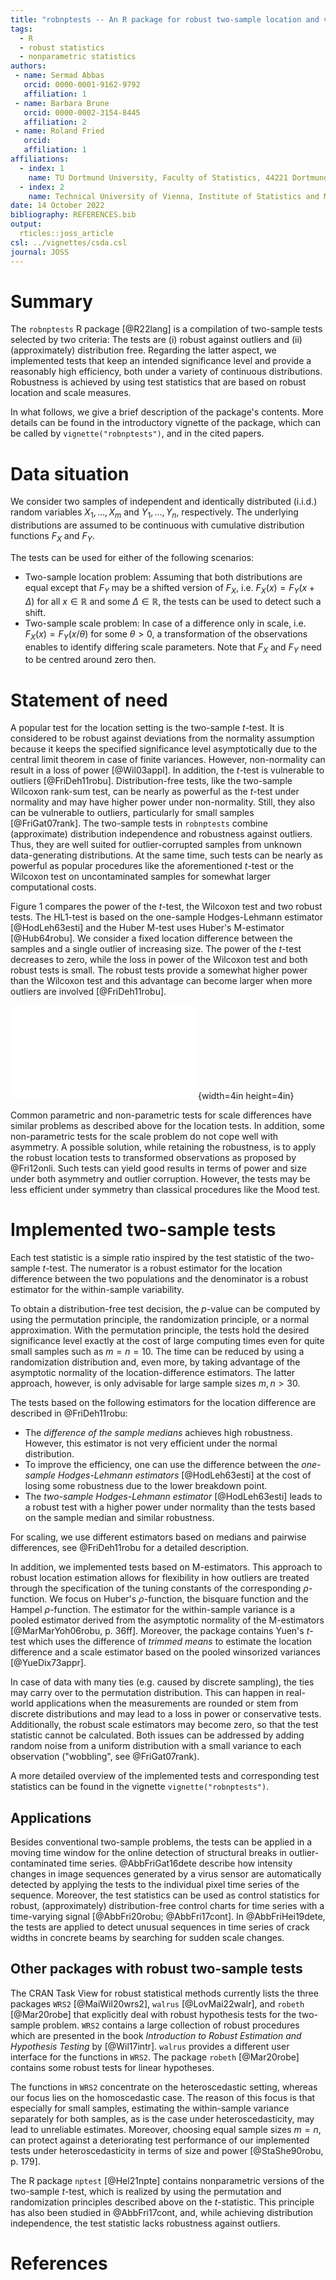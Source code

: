 ```yaml
---
title: "robnptests -- An R package for robust two-sample location and variability tests"
tags:
  - R
  - robust statistics
  - nonparametric statistics
authors:
 - name: Sermad Abbas
   orcid: 0000-0001-9162-9792
   affiliation: 1
 - name: Barbara Brune
   orcid: 0000-0002-3154-8445
   affiliation: 2
 - name: Roland Fried
   orcid:
   affiliation: 1
affiliations:
  - index: 1
    name: TU Dortmund University, Faculty of Statistics, 44221 Dortmund, Germany
  - index: 2
    name: Technical University of Vienna, Institute of Statistics and Mathematical Methods in Economics, 1040 Vienna, Austria
date: 14 October 2022
bibliography: REFERENCES.bib
output:
  rticles::joss_article
csl: ../vignettes/csda.csl
journal: JOSS
---
```


# Summary
The `robnptests` R package [@R22lang] is a compilation of two-sample tests selected by two criteria: The tests are (i) robust against outliers and (ii) (approximately) distribution free. 
Regarding the latter aspect, we implemented tests that keep an intended significance level and provide a reasonably high efficiency, both  under a variety of continuous distributions.
Robustness is achieved by using test statistics that are based on robust location and scale measures. 

In what follows, we give a brief description of the package's contents.
More details can be found in the introductory vignette of the package, which can be called by `vignette("robnptests")`, and in the cited papers.

# Data situation
We consider two samples of independent and identically distributed (i.i.d.) random variables $X_1, ..., X_m$ and $Y_1, ..., Y_n$, respectively. 
The underlying distributions are assumed to be continuous with cumulative distribution functions $F_X$ and $F_Y$.

The tests can be used for either of the following scenarios:

* Two-sample location problem: Assuming that both distributions are equal except that $F_Y$ may be a shifted version of $F_X$, i.e. $F_X(x) = F_Y(x + \Delta)$ for all $x \in \mathbb{R}$ and some $\Delta \in \mathbb{R}$, the tests can be used to detect such a shift.
* Two-sample scale problem: In case of a difference only in scale, i.e. $F_X(x) = F_Y(x/\theta)$ for some $\theta > 0$, a transformation of the observations enables to identify differing scale parameters. Note that $F_X$ and $F_Y$ need to be centred around zero then.


# Statement of need
A popular test for the location setting is the two-sample $t$-test.
It is considered to be robust against deviations from the normality assumption because it keeps the specified significance level asymptotically due to the central limit theorem in case of finite variances.
However, non-normality can result in a loss of power [@Wil03appl].
In addition, the $t$-test is vulnerable to outliers [@FriDeh11robu].
Distribution-free tests, like the two-sample Wilcoxon rank-sum test, can be nearly as powerful as the $t$-test under normality and may have higher power under non-normality.
Still, they also can be vulnerable to outliers, particularly for small samples [@FriGat07rank].
The two-sample tests in `robnptests` combine (approximate) distribution independence and robustness against outliers.
Thus, they are well suited for outlier-corrupted samples from unknown data-generating distributions.
At the same time, such tests can be nearly as powerful as popular procedures like the aforementioned $t$-test or the Wilcoxon test on uncontaminated samples for somewhat larger computational costs.

Figure 1 compares the power of the $t$-test, the Wilcoxon test and two robust tests. The HL1-test is based on the one-sample Hodges-Lehmann estimator [@HodLeh63esti] and the Huber M-test uses Huber's M-estimator [@Hub64robu]. We consider a fixed location difference between the samples and a single outlier of increasing size.
The power of the $t$-test decreases to zero, while the loss in power of the Wilcoxon test and both robust tests is small. 
The robust tests provide a somewhat higher power than the Wilcoxon test and this advantage can become larger when more outliers are involved [@FriDeh11robu].
  
![Power of the two-sample $t$-test, the Wilcoxon rank-sum test, and two robust tests - one based on the one-sample Hodges-Lehmann estimator and one based on Huber's M-estimator - on two samples of size $m = n = 10$ from two normal distributions with unit variance, a location difference of $\Delta = 2$, and an additive single outlier of increasing size.](img/fig1_-_power_under_outliers.pdf){width=4in height=4in}

Common parametric and non-parametric tests for scale differences have similar problems as described above for the location tests.
In addition, some non-parametric tests for the scale problem do not cope well with asymmetry.
A possible solution, while retaining the robustness, is to apply the robust location tests to transformed observations as proposed by @Fri12onli.
Such tests can yield good results in terms of power and size under both asymmetry and outlier corruption.
However, the tests may be less efficient under symmetry than classical procedures like the Mood test. 

# Implemented two-sample tests
Each test statistic is a simple ratio inspired by the test statistic of the two-sample $t$-test. The numerator is a robust estimator for the location difference between the two populations and the denominator is a robust estimator for the within-sample variability. 

To obtain a distribution-free test decision, the $p$-value can be computed by using the permutation principle, the randomization principle, or a normal approximation.
With the permutation principle, the tests hold the desired significance level exactly at the cost of large computing times even for quite small samples such as $m = n = 10$.
The time can be reduced by using a randomization distribution and, even more, by taking advantage of the asymptotic normality of the location-difference estimators.
The latter approach, however, is only advisable for large sample sizes $m, n > 30$.

The tests based on the following estimators for the location difference are described in @FriDeh11robu:

* The _difference of the sample medians_ achieves high robustness. However, this estimator is not very efficient under the normal distribution.
* To improve the efficiency, one can use the difference between the _one-sample Hodges-Lehmann estimators_ [@HodLeh63esti] at the cost of losing some robustness due to the lower breakdown point.
* The _two-sample Hodges-Lehmann estimator_ [@HodLeh63esti] leads to a robust test with a higher power under normality than the tests based on the sample median and similar robustness.

For scaling, we use different estimators based on medians and pairwise differences, see @FriDeh11robu for a detailed description.

In addition, we implemented tests based on M-estimators. This approach to robust location estimation allows for flexibility in how outliers are treated through the specification of the tuning constants of the corresponding $\rho$-function. 
We focus on Huber's $\rho$-function, the bisquare function and the Hampel $\rho$-function.
The estimator for the within-sample variance is a pooled estimator derived from the asymptotic normality of the M-estimators [@MarMarYoh06robu, p. 36ff].
Moreover, the package contains Yuen's $t$-test which uses the difference of _trimmed means_ to estimate the location difference and a scale estimator based on the pooled winsorized variances [@YueDix73appr].

In case of data with many ties (e.g. caused by discrete sampling), the ties may carry over to the permutation distribution.
This can happen in real-world applications when the measurements are rounded or stem from discrete distributions and may lead to a loss in power or conservative tests.
Additionally, the robust scale estimators may become zero, so that the test statistic cannot be calculated.
Both issues can be addressed by adding random noise from a uniform distribution with a small variance to each observation ("wobbling", see @FriGat07rank). 

A more detailed overview of the implemented tests and corresponding test statistics can be found in the vignette `vignette("robnptests")`.

## Applications
Besides conventional two-sample problems, the tests can be applied in a moving time window for the online detection of structural breaks in outlier-contaminated time series.
@AbbFriGat16dete describe how intensity changes in image sequences generated by a virus sensor are automatically detected by applying the tests to the individual pixel time series of the sequence.
Moreover, the test statistics can be used as control statistics for robust, (approximately) distribution-free control charts for time series with a time-varying signal [@AbbFri20robu; @AbbFri17cont].
In @AbbFriHei19dete, the tests are applied to detect unusual sequences in time series of crack widths in concrete beams by searching for sudden scale changes.

## Other packages with robust two-sample tests
The CRAN Task View for robust statistical methods currently lists the three packages `WRS2` [@MaiWil20wrs2], `walrus` [@LovMai22walr], and `robeth` [@Mar20robe] that explicitly deal with robust hypothesis tests for the two-sample problem.
`WRS2` contains a large collection of robust procedures which are presented in the book *Introduction to Robust Estimation and Hypothesis Testing* by [@Wil17intr]. `walrus` provides a different user interface for the functions in `WRS2`. 
The package `robeth` [@Mar20robe] contains some robust tests for linear hypotheses.

The functions in `WRS2` concentrate on the heteroscedastic setting, whereas our focus lies on the homoscedastic case.
The reason of this focus is that especially for small samples, estimating the within-sample variance separately for both samples, as is the case under heteroscedasticity, may lead to unreliable estimates.
Moreover, choosing equal sample sizes $m = n$, can protect against a deteriorating test performance of our implemented tests under heteroscedasticity in terms of size and power [@StaShe90robu, p. 179].

The R package `nptest` [@Hel21npte] contains nonparametric versions of the two-sample $t$-test, which is realized by using the permutation and randomization principles described above on the $t$-statistic.
This principle has also been studied in @AbbFri17cont, and, while achieving distribution independence, the test statistic lacks robustness against outliers.

# References
